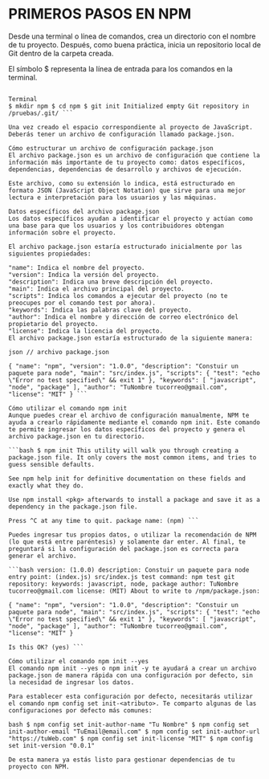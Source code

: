 # PRIMEROS PASOS EN NPM

Desde una terminal o línea de comandos, crea un directorio con el nombre de tu proyecto. Después, como buena práctica, inicia un repositorio local de Git dentro de la carpeta creada.

El símbolo $ representa la línea de entrada para los comandos en la terminal.

```

Terminal
$ mkdir npm $ cd npm $ git init Initialized empty Git repository in /pruebas/.git/ ```

Una vez creado el espacio correspondiente al proyecto de JavaScript. Deberás tener un archivo de configuración llamado package.json.

Cómo estructurar un archivo de configuración package.json
El archivo package.json es un archivo de configuración que contiene la información más importante de tu proyecto como: datos específicos, dependencias, dependencias de desarrollo y archivos de ejecución.

Este archivo, como su extensión lo indica, está estructurado en formato JSON (JavaScript Object Notation) que sirve para una mejor lectura e interpretación para los usuarios y las máquinas.

Datos específicos del archivo package.json
Los datos específicos ayudan a identificar el proyecto y actúan como una base para que los usuarios y los contribuidores obtengan información sobre el proyecto.

El archivo package.json estaría estructurado inicialmente por las siguientes propiedades:

"name": Indica el nombre del proyecto.
"version": Indica la versión del proyecto.
"description": Indica una breve descripción del proyecto.
"main": Indica el archivo principal del proyecto.
"scripts": Indica los comandos a ejecutar del proyecto (no te preocupes por el comando test por ahora).
"keywords": Indica las palabras clave del proyecto.
"author": Indica el nombre y dirección de correo electrónico del propietario del proyecto.
"license": Indica la licencia del proyecto.
El archivo package.json estaría estructurado de la siguiente manera:

json // archivo package.json

{ "name": "npm", "version": "1.0.0", "description": "Constuir un paquete para node", "main": "src/index.js", "scripts": { "test": "echo \"Error no test specified\" && exit 1" }, "keywords": [ "javascript", "node", "package" ], "author": "TuNombre tucorreo@gmail.com", "license": "MIT" } ```

Cómo utilizar el comando npm init
Aunque puedes crear el archivo de configuración manualmente, NPM te ayuda a crearlo rápidamente mediante el comando npm init. Este comando te permite ingresar los datos específicos del proyecto y genera el archivo package.json en tu directorio.

```bash $ npm init This utility will walk you through creating a package.json file. It only covers the most common items, and tries to guess sensible defaults.

See npm help init for definitive documentation on these fields and exactly what they do.

Use npm install <pkg> afterwards to install a package and save it as a dependency in the package.json file.

Press ^C at any time to quit. package name: (npm) ```

Puedes ingresar tus propios datos, o utilizar la recomendación de NPM (lo que está entre paréntesis) y solamente dar enter. Al final, te preguntará si la configuración del package.json es correcta para generar el archivo.

```bash version: (1.0.0) description: Constuir un paquete para node entry point: (index.js) src/index.js test command: npm test git repository: keywords: javascript, node, package author: TuNombre tucorreo@gmail.com license: (MIT) About to write to /npm/package.json:

{ "name": "npm", "version": "1.0.0", "description": "Constuir un paquete para node", "main": "src/index.js", "scripts": { "test": "echo \"Error no test specified\" && exit 1" }, "keywords": [ "javascript", "node", "package" ], "author": "TuNombre tucorreo@gmail.com", "license": "MIT" }

Is this OK? (yes) ```

Cómo utilizar el comando npm init --yes
El comando npm init --yes o npm init -y te ayudará a crear un archivo package.json de manera rápida con una configuración por defecto, sin la necesidad de ingresar los datos.

Para establecer esta configuración por defecto, necesitarás utilizar el comando npm config set init-<atributo>. Te comparto algunas de las configuraciones por defecto más comunes:

bash $ npm config set init-author-name "Tu Nombre" $ npm config set init-author-email "TuEmail@email.com" $ npm config set init-author-url "https://tuWeb.com" $ npm config set init-license "MIT" $ npm config set init-version "0.0.1"

De esta manera ya estás listo para gestionar dependencias de tu proyecto con NPM.